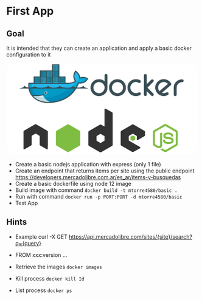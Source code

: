 # First App

## Goal
It is intended that they can create an application and apply a basic docker configuration to it

<div style="text-align:center;margin:auto">
    <img src="docker_node.png"  style="border-radius: 20px" />
</div>

- Create a basic nodejs application with express (only 1 file)
- Create an endpoint that returns items per site using the public endpoint https://developers.mercadolibre.com.ar/es_ar/items-y-busquedas
- Create a basic dockerfile using node 12 image
- Build image with command `docker build -t mtorre4580/basic .`
- Run with command `docker run -p PORT:PORT -d mtorre4580/basic`
- Test App

## Hints

- Example curl -X GET https://api.mercadolibre.com/sites/{site}/search?q={query}

- FROM xxx:version ...

- Retrieve the images `docker images`

- Kill process `docker kill Id`

- List process `docker ps`
